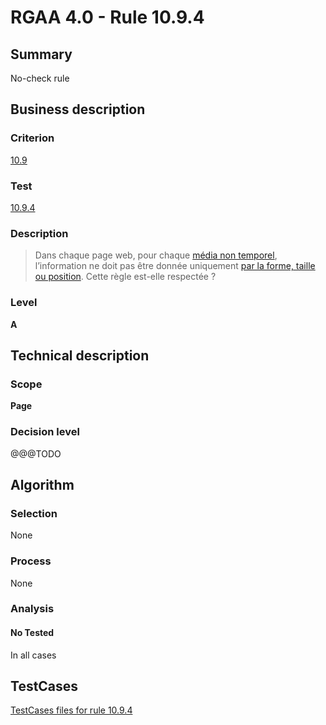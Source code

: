 # RGAA 4.0 - Rule 10.9.4

## Summary
No-check rule


## Business description

### Criterion
[10.9](https://www.numerique.gouv.fr/publications/rgaa-accessibilite/methode/criteres/#crit-10-9)

### Test
[10.9.4](https://www.numerique.gouv.fr/publications/rgaa-accessibilite/methode/criteres/#test-10-9-4)

### Description
> Dans chaque page web, pour chaque [média non temporel](https://www.numerique.gouv.fr/publications/rgaa-accessibilite/methode/glossaire/#media-non-temporel), l’information ne doit pas être donnée uniquement [par la forme, taille ou position](https://www.numerique.gouv.fr/publications/rgaa-accessibilite/methode/glossaire/#indication-donnee-par-la-forme-la-taille-ou-la-position). Cette règle est-elle respectée ?

### Level
**A**


## Technical description

### Scope
**Page**

### Decision level
@@@TODO


## Algorithm

### Selection
None

### Process
None

### Analysis

#### No Tested
In all cases


##  TestCases

[TestCases files for rule 10.9.4](https://gitlab.com/asqatasun/Asqatasun/-/tree/v5/rules/rules-rgaa4.0/src/test/resources/testcases/rgaa40//Rgaa40Rule100904/)


